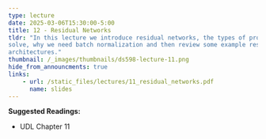 ```yaml
---
type: lecture
date: 2025-03-06T15:30:00-5:00
title: 12 - Residual Networks
tldr: "In this lecture we introduce residual networks, the types of problems they
solve, why we need batch normalization and then review some example residual network
architectures."
thumbnail: /_images/thumbnails/ds598-lecture-11.png
hide_from_announcments: true
links: 
    - url: /static_files/lectures/11_residual_networks.pdf
      name: slides
---
```


**Suggested Readings:**
- UDL Chapter 11
